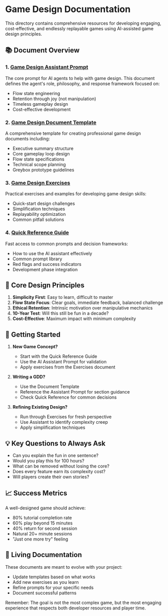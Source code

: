 # Game Design Documentation

This directory contains comprehensive resources for developing engaging, cost-effective, and endlessly replayable games using AI-assisted game design principles.

## 📚 Document Overview

### 1. [Game Design Assistant Prompt](./game_design_assistant_prompt.md)
The core prompt for AI agents to help with game design. This document defines the agent's role, philosophy, and response framework focused on:
- Flow state engineering
- Retention through joy (not manipulation)
- Timeless gameplay design
- Cost-effective development

### 2. [Game Design Document Template](./game_design_document_template.md)
A comprehensive template for creating professional game design documents including:
- Executive summary structure
- Core gameplay loop design
- Flow state specifications
- Technical scope planning
- Greybox prototype guidelines

### 3. [Game Design Exercises](./game_design_exercises.md)
Practical exercises and examples for developing game design skills:
- Quick-start design challenges
- Simplification techniques
- Replayability optimization
- Common pitfall solutions

### 4. [Quick Reference Guide](./game_design_quick_reference.md)
Fast access to common prompts and decision frameworks:
- How to use the AI assistant effectively
- Common prompt library
- Red flags and success indicators
- Development phase integration

## 🎯 Core Design Principles

1. **Simplicity First**: Easy to learn, difficult to master
2. **Flow State Focus**: Clear goals, immediate feedback, balanced challenge
3. **Ethical Retention**: Intrinsic motivation over manipulative mechanics
4. **10-Year Test**: Will this still be fun in a decade?
5. **Cost-Effective**: Maximum impact with minimum complexity

## 🚀 Getting Started

1. **New Game Concept?** 
   - Start with the Quick Reference Guide
   - Use the AI Assistant Prompt for validation
   - Apply exercises from the Exercises document

2. **Writing a GDD?**
   - Use the Document Template
   - Reference the Assistant Prompt for section guidance
   - Check Quick Reference for common decisions

3. **Refining Existing Design?**
   - Run through Exercises for fresh perspective
   - Use Assistant to identify complexity creep
   - Apply simplification techniques

## 💡 Key Questions to Always Ask

- Can you explain the fun in one sentence?
- Would you play this for 100 hours?
- What can be removed without losing the core?
- Does every feature earn its complexity cost?
- Will players create their own stories?

## 📈 Success Metrics

A well-designed game should achieve:
- 80% tutorial completion rate
- 60% play beyond 15 minutes  
- 40% return for second session
- Natural 20+ minute sessions
- "Just one more try" feeling

## 🔄 Living Documentation

These documents are meant to evolve with your project:
- Update templates based on what works
- Add new exercises as you learn
- Refine prompts for your specific needs
- Document successful patterns

Remember: The goal is not the most complex game, but the most engaging experience that respects both developer resources and player time.
